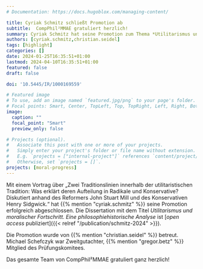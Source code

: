 ```yaml
---
# Documentation: https://docs.hugoblox.com/managing-content/

title: Cyriak Schmitz schließt Promotion ab
subtitle:  CompPhil²MMAE gratuliert herzlich!
summary: Cyriak Schmitz hat seine Promotion zum Thema *Utilitarismus und moralischer Fortschritt. Eine philosophiehistorische Analyse* erfolgreich abgeschlossen. Das gesamte Team von CompPhil²MMAE gratuliert ganz herzlich!
authors: [cyriak.schmitz,christian.seidel]
tags: [highlight]
categories: []
date: 2024-01-25T16:35:51+01:00
lastmod: 2024-04-10T16:35:51+01:00
featured: false
draft: false

doi: '10.5445/IR/1000169559'

# Featured image
# To use, add an image named `featured.jpg/png` to your page's folder.
# Focal points: Smart, Center, TopLeft, Top, TopRight, Left, Right, BottomLeft, Bottom, BottomRight.
image:
  caption: ""
  focal_point: "Smart"
  preview_only: false

# Projects (optional).
#   Associate this post with one or more of your projects.
#   Simply enter your project's folder or file name without extension.
#   E.g. `projects = ["internal-project"]` references `content/project/deep-learning/index.md`.
#   Otherwise, set `projects = []`.
projects: [moral-progress]
---
```


Mit einem Vortrag über „Zwei Traditionslinien innerhalb der utilitaristischen Tradition: Was erklärt deren Aufteilung in Radikale und Konservative? Diskutiert anhand des Reformers John Stuart Mill und des Konservativen Henry Sidgwick.“ hat {{% mention "cyriak.schmitz" %}} seine Promotion erfolgreich abgeschlossen. Die Dissertation mit dem Titel *Utilitarismus und moralischer Fortschritt. Eine philosophiehistorische Analyse* ist [*open access* publiziert]({{< relref "/publication/schmitz-2024" >}}). 

<!--more-->

Die Promotion wurde von {{% mention "christian.seidel" %}} betreut. Michael Schefczyk war Zweitgutachter, {{% mention "gregor.betz" %}} Mitglied des Prüfungskomitees. 

Das gesamte Team von CompPhil²MMAE gratuliert ganz herzlich! 
